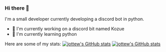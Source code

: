 ### Hi there 👋
I'm a small developer currently developing a discord bot in python.

- 🌌 I'm currently working on a discord bit named Kozue
- 👶 I'm currently learning python

Here are some of my stats:
[![jottew's GitHub stats](https://github-readme-stats.vercel.app/api?username=jottew&amp;show_icons=true&amp;include_all_commits=true&amp;theme=prussian)](https://github.com/anuraghazra/github-readme-stats)
[![jottew's GitHub stats](https://github-readme-stats.vercel.app/api/top-langs/?username=jottew&amp;layout=compact&amp;theme=prussian)](https://github.com/anuraghazra/github-readme-stats)

